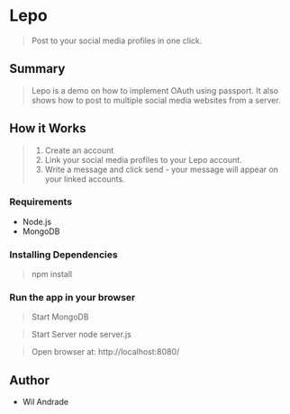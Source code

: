 # Lepo #
> Post to your social media profiles in one click.

## Summary ##
  > Lepo is a demo on how to implement OAuth using passport. It also shows how to post to multiple social media websites from a server.
  
## How it Works ##
> 1) Create an account
> 2) Link your social media profiles to your Lepo account.
> 3) Write a message and click send - your message will appear on your linked accounts.

### Requirements

- Node.js
- MongoDB

### Installing Dependencies

> npm install 


### Run the app in your browser

>Start MongoDB

> Start Server
node server.js

> Open browser at: http://localhost:8080/

## Author

  - Wil Andrade

